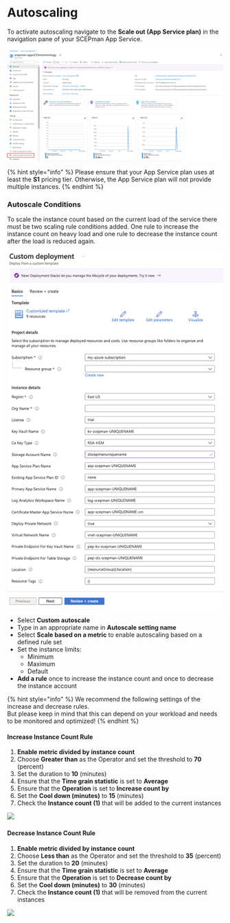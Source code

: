 # Autoscaling

To activate autoscaling navigate to the **Scale out (App Service plan)** in the navigation pane of your SCEPman App Service.

![](<../.gitbook/assets/image (4) (1).png>)

{% hint style="info" %}
Please ensure that your App Service plan uses at least the **S1** pricing tier. Otherwise, the App Service plan will not provide multiple instances.
{% endhint %}

### Autoscale Conditions

To scale the instance count based on the current load of the service there must be two scaling rule conditions added. One rule to increase the instance count on heavy load and one rule to decrease the instance count after the load is reduced again.

![](<../.gitbook/assets/image (8) (1).png>)

* Select **Custom autoscale**
* Type in an appropriate name in **Autoscale setting name**
* Select **Scale based on a metric** to enable autoscaling based on a defined rule set
* Set the instance limits:
  * Minimum
  * Maximum
  * Default
* **Add a rule** once to increase the instance count and once to decrease the instance account

{% hint style="info" %}
We recommend the following settings of the increase and decrease rules.\
But please keep in mind that this can depend on your workload and needs to be monitored and optimized!
{% endhint %}

#### Increase Instance Count Rule

1. **Enable metric divided by instance count**
2. Choose **Greater than** as the Operator and set the threshold to **70** (percent)
3. Set the duration to **10** (minutes)
4. Ensure that the **Time grain statistic** is set to **Average**
5. Ensure that the **Operation** is set to **Increase count by**
6. Set the **Cool down (minutes)** to **15** (minutes)
7. Check the **Instance count (1)** that will be added to the current instances

![](../.gitbook/assets/screen-shot-2021-01-19-at-10.02.50.png)

#### Decrease Instance Count Rule

1. **Enable metric divided by instance count**
2. Choose **Less than** as the Operator and set the threshold to **35** (percent)
3. Set the duration to **20** (minutes)
4. Ensure that the **Time grain statistic** is set to **Average**
5. Ensure that the **Operation** is set to **Decrease count by**
6. Set the **Cool down (minutes)** to **30** (minutes)
7. Check the **Instance count (1)** that will be removed from the current instances

![](../.gitbook/assets/screen-shot-2021-01-19-at-10.08.38.png)
